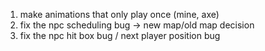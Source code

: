 1) make animations that only play once (mine, axe)
2) fix the npc scheduling bug -> new map/old map decision
3) fix the npc hit box bug / next player position bug


